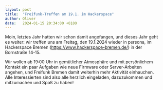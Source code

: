 ```yaml
---
layout: post
title:  "Freifunk-Treffen am 19.1. im Hackerspace"
author: Oliver
date:   2024-01-15 20:34:00 +0100
---
```


Moin, letztes Jahr hatten wir schon damit angefangen, und dieses Jahr geht es weiter:
wir treffen uns am Freitag, den 19.1.2024 wieder in persona,
im Hackerspace Bremen (<https://www.hackerspace-bremen.de/>) in der Bornstraße 14-15.

Wir wollen ab 19:00 Uhr in gemütlicher Atmosphäre und mit persönlichem Kontakt
ein paar Aufgaben wie neue Firmware oder Server-Arbeiten angehen,
und Freifunk Bremen damit weiterhin mehr Aktivität einhauchen.
Alle Interessierten sind also alle herzlich eingeladen, dazuzukommen und mitzumachen und Spaß zu haben!
